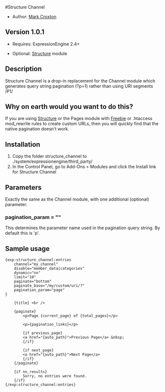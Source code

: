 #Structure Channel

* Author: [Mark Croxton](http://hallmark-design.co.uk/)

## Version 1.0.1

* Requires: ExpressionEngine 2.4+

* Optional: [Structure](http://buildwithstructure.com/) module

## Description

Structure Channel is a drop-in replacement for the Channel module which generates query string pagination (?p=1) rather than using URI segments /P1/

## Why on earth would you want to do this? 

If you are using [Structure](http://buildwithstructure.com/) or the Pages module with [Freebie](http://github.com/averyvery/Freebie) or .htaccess mod_rewrite rules to create custom URLs, then you will quickly find that the native pagination doesn't work.

## Installation

1. Copy the folder structure_channel to ./system/expressionengine/third_party/
2. In the Control Panel, go to Add-Ons > Modules and click the Install link for Structure Channel


## Parameters

Exactly the same as the Channel module, with one additional (optional) parameter:

### pagination_param = ""

This determines the parameter name used in the pagination query string. By default this is 'p'.


## Sample usage

	{exp:structure_channel:entries 
		channel="my_channel" 
		disable="member_data|categories" 
		dynamic="no" 
		limit="10" 
		paginate="bottom" 
		paginate_base="/my/custom/uri/?" 
		pagination_param="page"
	}

		{title} <br />

		{paginate} 
			<p>Page {current_page} of {total_pages}</p>
		
			<p>{pagination_links}</p>
		
			{if previous_page}
			<a href="{auto_path}">Previous Page</a> &nbsp;
			{/if}

			{if next_page}
			<a href="{auto_path}">Next Page</a>
			{/if}	
		{/paginate}	

		{if no_results}
			Sorry, no entries were found.
		{/if}
	{/exp:structure_channel:entries}
